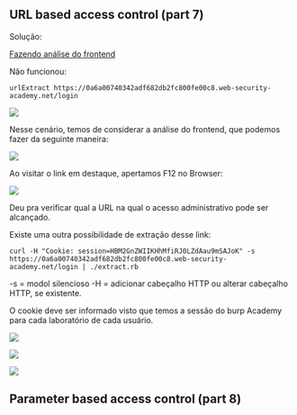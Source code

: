  
## URL based access control (part 7)

Solução:

[Fazendo análise do frontend](../../../Web/2_Enumeration/Web%20Enumeration.md#analisar%20o%20frontend)

Não funcionou:

```
urlExtract https://0a6a00740342adf682db2fc800fe00c8.web-security-academy.net/login
```

![](../../../../media/Pasted%20image%2020240728123627.png)

Nesse cenário, temos de considerar a análise do frontend, que podemos fazer da seguinte maneira:

![](../../../../media/Pasted%20image%2020240728121312.png)

Ao visitar o link em destaque, apertamos F12 no Browser:

![](../../../../media/Pasted%20image%2020240728121423.png)

Deu pra verificar qual a URL na qual o acesso administrativo pode ser alcançado.

Existe uma outra possibilidade de extração desse link:

```
curl -H "Cookie: session=HBM2GnZWIIKHhMfiRJ0LZdAau9mSAJoK" -s https://0a6a00740342adf682db2fc800fe00c8.web-security-academy.net/login | ./extract.rb
```

-s = modol silencioso
-H = adicionar cabeçalho HTTP ou alterar cabeçalho HTTP, se existente.


O cookie deve ser informado visto que temos a sessão do burp Academy para cada laboratório de cada usuário.

![](../../../../media/Pasted%20image%2020240728123152.png)

![](../../../../media/Pasted%20image%2020240728123425.png)

![](../../../../media/Pasted%20image%2020240728123354.png)


## Parameter based access control (part 8)



